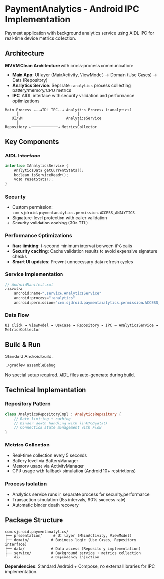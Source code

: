 # PaymentAnalytics - Android IPC Implementation

Payment application with background analytics service using AIDL IPC for real-time device metrics collection.

## Architecture

**MVVM Clean Architecture** with cross-process communication:
- **Main App**: UI layer (MainActivity, ViewModel) → Domain (Use Cases) → Data (Repository)
- **Analytics Service**: Separate `:analytics` process collecting battery/memory/CPU metrics
- **IPC**: AIDL interface with security validation and performance optimizations

```
Main Process ←--AIDL IPC--→ Analytics Process (:analytics)
     │                           │
   UI/VM                    AnalyticsService
     │                           │
Repository ←────────────→ MetricsCollector
```

## Key Components

### AIDL Interface
```kotlin
interface IAnalyticsService {
    AnalyticsData getCurrentStats();
    boolean isServiceReady();
    void resetStats();
}
```

### Security
- Custom permission: `com.sjdroid.paymentanalytics.permission.ACCESS_ANALYTICS`
- Signature-level protection with caller validation
- Security validation caching (30s TTL)

### Performance Optimizations
- **Rate limiting**: 1-second minimum interval between IPC calls
- **Security caching**: Cache validation results to avoid expensive signature checks
- **Smart UI updates**: Prevent unnecessary data refresh cycles

### Service Implementation
```kotlin
// AndroidManifest.xml
<service
    android:name=".service.AnalyticsService"
    android:process=":analytics"
    android:permission="com.sjdroid.paymentanalytics.permission.ACCESS_ANALYTICS" />
```

### Data Flow
```
UI Click → ViewModel → UseCase → Repository → IPC → AnalyticsService → MetricsCollector
```

## Build & Run

Standard Android build:
```bash
./gradlew assembleDebug
```

No special setup required. AIDL files auto-generate during build.

## Technical Implementation

### Repository Pattern
```kotlin
class AnalyticsRepositoryImpl : AnalyticsRepository {
    // Rate limiting + caching
    // Binder death handling with linkToDeath()
    // Connection state management with Flow
}
```

### Metrics Collection
- Real-time collection every 5 seconds
- Battery level via BatteryManager
- Memory usage via ActivityManager  
- CPU usage with fallback simulation (Android 10+ restrictions)

### Process Isolation
- Analytics service runs in separate process for security/performance
- Transaction simulation (15s intervals, 90% success rate)
- Automatic binder death recovery

## Package Structure
```
com.sjdroid.paymentanalytics/
├── presentation/     # UI layer (MainActivity, ViewModel)
├── domain/          # Business logic (Use Cases, Repository interface)  
├── data/            # Data access (Repository implementation)
├── service/         # Background service + metrics collection
└── di/              # Dependency injection
```

**Dependencies**: Standard Android + Compose, no external libraries for IPC implementation.